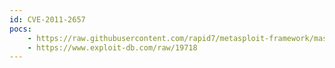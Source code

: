 ```yaml
---
id: CVE-2011-2657
pocs:
    - https://raw.githubusercontent.com/rapid7/metasploit-framework/master/modules/exploits/windows/browser/zenworks_helplauncher_exec.rb
    - https://www.exploit-db.com/raw/19718
---
```

